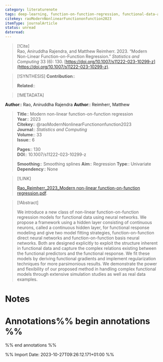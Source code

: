 ```yaml
---
category: literaturenote
tags: deep-learning, function-on-function-regression, functional-data-analysis, functional-neural-network
citekey: raoModernNonlinearFunctiononfunction2023
itemType: journalArticle
status: unread  
dateread:  
---
```


> [!Cite]  
> Rao, Aniruddha Rajendra, and Matthew Reimherr. 2023. “Modern Non-Linear Function-on-Function Regression.” _Statistics and Computing_ 33 (6): 130. [https://doi.org/10.1007/s11222-023-10299-z](https://doi.org/10.1007/s11222-023-10299-z).

> [!SYNTHESIS] 
>**Contribution**::
>
>**Related**:: 
>

> [!METADATA]  
>
**Author**:: Rao, Aniruddha Rajendra
**Author**:: Reimherr, Matthew<br>
> **Title**:: Modern non-linear function-on-function regression    
> **Year**:: 2023     
> **Citekey**:: @raoModernNonlinearFunctiononfunction2023    
>**Journal**:: *Statistics and Computing*    
>**Volume**:: 33    
>**Issue**:: 6     
>    
>    
>     
> **Pages**:: 130    
>**DOI**:: 10.1007/s11222-023-10299-z    
>
>**Smoothing**:: Smoothing splines
>**Aim**:: Regression
>**Type**:: Univariate
>**Dependency**:: None

> [!LINK] 
>
> [Rao_Reimherr_2023_Modern non-linear function-on-function regression.pdf](file:///Users/steven/Library/CloudStorage/GoogleDrive-steven.golovkine@ul.ie/My%20Drive/bibliography/Statistics%20and%20Computing/2023/Rao_Reimherr_2023_Modern%20non-linear%20function-on-function%20regression.pdf).

>[!Abstract]
>
>We introduce a new class of non-linear function-on-function regression models for functional data using neural networks. We propose a framework using a hidden layer consisting of continuous neurons, called a continuous hidden layer, for functional response modeling and give two model fitting strategies, function-on-function direct neural networks and function-on-function basis neural networks. Both are designed explicitly to exploit the structure inherent in functional data and capture the complex relations existing between the functional predictors and the functional response. We fit these models by deriving functional gradients and implement regularization techniques for more parsimonious results. We demonstrate the power and flexibility of our proposed method in handling complex functional models through extensive simulation studies as well as real data examples.
>>


# Notes<br>
# Annotations%% begin annotations %%  
 
  
%% end annotations %%

%% Import Date: 2023-10-27T09:26:12.171+01:00 %%
